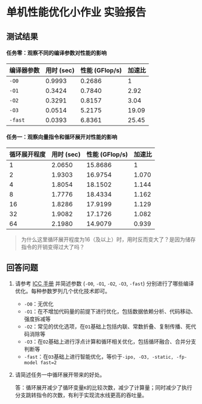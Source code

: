 # 单机性能优化小作业 实验报告 

## 测试结果

#### 任务零：观察不同的编译参数对性能的影响

| 编译器参数 | 用时 (sec) | 性能 (GFlop/s) | 加速比 |
| ---------- | ---------- | -------------- | ------ |
| `-O0`      | 0.9993     | 0.2686         | 1      |
| `-O1`      | 0.3424     | 0.7840         | 2.92   |
| `-O2`      | 0.3291     | 0.8157         | 3.04   |
| `-O3`      | 0.0514     | 5.2175         | 19.09  |
| `-fast`    | 0.0393     | 6.8361         | 25.45  |

#### 任务一：观察向量指令和循环展开对性能的影响

| 循环展开程度 | 用时 (sec) | 性能 (GFlop/s) | 加速比 |
| ------------ | ---------- | -------------- | ------ |
| 1            | 2.0650     | 15.8686        | 1      |
| 2            | 1.9303     | 16.9754        | 1.070  |
| 4            | 1.8054     | 18.1502        | 1.144  |
| 8            | 1.7776     | 18.4334        | 1.162  |
| 16           | 1.8286     | 17.9199        | 1.129  |
| 32           | 1.9082     | 17.1726        | 1.082  |
| 64           | 2.1980     | 14.9079        | 0.939  |

> 为什么这里循环展开程度为16（及以上）时，用时反而变大了？是因为储存指令的开销变得过大了吗？

## 回答问题

1. 请参考 [ICC 手册](https://www.intel.com/content/www/us/en/develop/documentation/cpp-compiler-developer-guide-and-reference/top/compiler-reference/compiler-options/alphabetical-list-of-compiler-options.html) 并简述参数 (`-O0`, `-O1`, `-O2`, `-O3`, `-fast`) 分别进行了哪些编译优化。每种参数罗列几个优化技术即可。

   - `-O0`：无优化
   - `-O1`：在不增加代码量的前提下进行优化，包括数据依赖分析、代码移动、强度拆减等
   - `-O2`：常见的优化选项，在`O1`基础上包括内联、常数折叠、复制传播、死代码消除等
   - `-O3`：在`O2`基础上进行浮点计算和循环相关优化，包括循环融合、合并分支判断等
   - `-fast`：在`O3`基础上进行智能优化，等价于`-ipo, -O3, -static, -fp-model fast=2`

2. 请简述任务一中循环展开带来的好处。

   答：循环展开减少了循环变量`K`的比较次数，减少了计算量；同时减少了执行分支跳转指令的次数，有利于实现流水线更高的吞吐量。